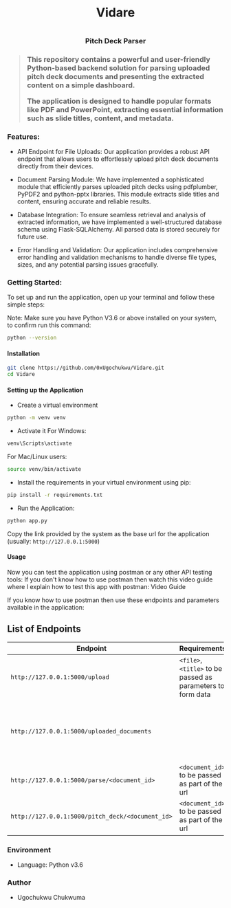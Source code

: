 
<h1 align="center">Vidare<h1>
<h3 align="center">Pitch Deck Parser<h3>

> This repository contains a powerful and user-friendly Python-based backend solution for parsing uploaded pitch deck documents
>  and presenting the extracted content on a simple dashboard.
>
> The application is designed to handle popular formats like PDF and PowerPoint, extracting essential information such as
> slide titles, content, and metadata.

### Features:

- API Endpoint for File Uploads: Our application provides a robust API endpoint that allows users to effortlessly upload pitch deck documents directly from their devices.

- Document Parsing Module: We have implemented a sophisticated module that efficiently parses uploaded pitch decks using pdfplumber, PyPDF2 and python-pptx libraries. This module extracts slide titles and content, ensuring accurate and reliable results.

- Database Integration: To ensure seamless retrieval and analysis of extracted information, we have implemented a well-structured database schema using Flask-SQLAlchemy. All parsed data is stored securely for future use.

- Error Handling and Validation: Our application includes comprehensive error handling and validation mechanisms to handle diverse file types, sizes, and any potential parsing issues gracefully.

### Getting Started:

To set up and run the application, open up your terminal and follow these simple steps:

Note: Make sure you have Python V3.6 or above installed on your system, to confirm run this command:
```bash
python --version
```

#### Installation
```bash
git clone https://github.com/0xUgochukwu/Vidare.git
cd Vidare
```

#### Setting up the Application
- Create a virtual environment
```bash
python -m venv venv
```

- Activate it
For Windows:
```bash
venv\Scripts\activate
```
For Mac/Linux users:
```bash
source venv/bin/activate
```

- Install the requirements in your virtual environment using pip:
```bash
pip install -r requirements.txt
```

- Run the Application:
```bash
python app.py
```
Copy the link provided by the system as the base url for the application (usually: `http://127.0.0.1:5000`)


#### Usage
Now you can test the application using postman or any other API testing tools:
If you don't know how to use postman then watch this video guide where I explain how to test this app with postman: Video Guide

If you know how to use postman then use these endpoints and parameters available in the application:

List of Endpoints
---
| Endpoint                                         | Requirements                                                | Functionality                                                     |
| ------------------------------------------------ | ----------------------------------------------------------- | ----------------------------------------------------------------- |
| `http://127.0.0.1:5000/upload`                   | `<file>`, `<title>` to be passed as parameters to form data | Uploads a pitch deck                                              |
| `http://127.0.0.1:5000/uploaded_documents`       |                                                             | gets the uploaded documents id's which will be in other endpoints |
| `http://127.0.0.1:5000/parse/<document_id>`      | `<document_id>` to be passed as part of the url             |  parses an uploaded document                                      |
| `http://127.0.0.1:5000/pitch_deck/<document_id>` | `<document_id>` to be passed as part of the url             | gets the stored details of a parsed document                      |

### Environment
* Language: Python v3.6

### Author
- Ugochukwu Chukwuma

